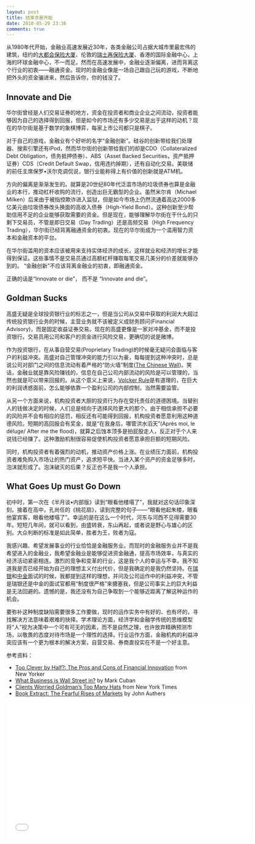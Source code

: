 ```yaml
---
layout: post
title: 结束亦是开始
date: 2010-05-29 23:36
comments: true
---
```

从1980年代开始，金融业高速发展近30年，各类金融公司占据大城市里最宏伟的建筑，纽约的<a href="http://en.wikipedia.org/wiki/MetLife_Building">大都会保险大厦</a>、伦敦的<a href="http://en.wikipedia.org/wiki/30_St_Mary_Axe">瑞士再保险大厦</a>、香港的国际金融中心，上海的环球金融中心，不一而足。然而在高速发展中，金融业逐渐偏离，进而背离这个行业的初衷——融通资金。现时的金融业像是一场自己跟自己玩的游戏，不断地把外头的资金骗进来，然后告诉你，你的钱没了。
<h2>Innovate and Die</h2>
华尔街曾经是人们交易证券的地方，资金在投资者和商业企业之间流动，投资者能够因为自己的选择得到回报，但是如今的市场还有多少交易是出于这样的动机？现在的华尔街是基于数学的象棋博弈，每家上市公司都只是棋子。

对于自己的游戏，金融业有个好听的名字“金融创新”。硅谷的创新带给我们处理器、搜索引擎还有iPod，然而华尔街的创新带给我们的却是CDO（Collateralized Debt Obligation，债务抵押债券）、ABS（Asset Backed Securities，资产抵押证券）CDS（Credit Default Swap，信用违约掉期），还有自动化交易。美联储的前任主席保罗•沃尔克调侃说，银行业能称得上有价值的创新就是ATM机。

方向的偏离是渐渐发生的。就算是20世纪80年代泛滥市场的垃圾债券也算是金融业的本行，推动杠杆收购的流行，创造出巨无霸型的企业。虽然米尔肯（Michael Milken）后来由于被指控欺诈进入监狱，但是如今市场上仍然流通着高达2000多亿美元由垃圾债券改头换面的高收入债券（High-Yield Bond）。这种创新至少帮助信用不足的企业能够获取需要的资金。但是现在，能够理解华尔街在干什么的只剩下交易员，不管是即日交易（Day Trading）还是高频交易（High Frequency Trading），华尔街已经背离融通资金的初衷。现在的华尔街成为一个滥用智力资本和金融资本的平台。

在华尔街滥用的资本应该被用来支持实体经济的成长，这样就业和经济的增长才能得到保证。这些事情不是交易员通过高额杠杆赚取每笔交易几美分的价差就能够办到的。 “金融创新”不应该背离金融业的初衷，即融通资金。

正确的话是“Innovate or die”， 而不是 “Innovate and die”。
<h2>Goldman Sucks</h2>
高盛无疑是全球投资银行业的标志之一，但是当公司从交易中获取的利润大大超过传统投资银行业务的时候，主营业务就不该被定义成财务顾问(Financial Advisory)，而是固定收益证券交易。现在的高盛更像是一家对冲基金，而不是投资银行。交易员用公司和客户的资金进行风险交易，更确切的说是赌博。

作为投资银行，在从事自营交易(Proprietary Trading)的时候毫无疑问会面临与客户的利益冲突。高盛对自己管理冲突的能力引以为豪，每每提到这种冲突时，总是说公司对部门之间的信息流动有着严格的“防火墙”制度(<a href="http://en.wikipedia.org/wiki/Chinese_wall">The Chinese Wall</a>)。笑话，金融业就是靠风险赚钱的，信息在自己公司内部流动的风险是可以管理的，当然也就是可以带来回报的。从这个意义上来说，<a href="http://en.wikipedia.org/wiki/Volcker_Rule">Volcker Rule</a>是有道理的，在巨大的利润诱惑面前，怎么能够依靠一个盈利公司的内部控制，当然需要监管。

从另一个方面来说，机构投资者大胆的投资行为存在受托责任的道德困境。当替别人的钱做决定的时候，人们总是倾向于选择风险更大的那个。由于相信承担不必要的风险并不会有相应的惩罚，相反还有可能得到回报，机构投资者愿意利用这种道德风险。短期的高回报会有奖金，就是“在我身后，哪管洪水滔天”(Après moi, le déluge/ After me the flood)，就算之后蚀本顶多是拍屁股走人，反正对于个人来说钱已经赚了。这种激励机制很容易促使机构投资者愿意承担巨额的短期风险。

同时，机构投资者有着强烈的动机，推动资产价格上涨。在业绩压力面前，机构投资者难免购入市场让的热门资产，追求短平快。当进入某个资产的资金足够多时，泡沫就形成了。泡沫破灭的后果？反正也不是我一个人承担。
<h2>What Goes Up must Go Down</h2>
初中时，第一次在《半月谈•内部版》读到“眼看他楼塌了”，我就对这句话印象深刻。接着在高中，孔尚任的《桃花扇》，读到完整的句子——“眼看他起朱楼，眼看他宴宾客，眼看他楼塌了”。幸运的是在这么一个时代，河东与河西不见得需要30年。短短几年间，就可以看到，由盛转衰，东山再起，或者说是野心与雄心的区别。大众判断的标准是如此简单，胜者为王，败者为寇。

我感兴趣、希望发展事业的行业恰恰是金融服务业。而现时的金融服务业并不是我希望进入的金融业，我希望金融业是能够促进资金融通，提高市场效率，与真实的经济活动紧密相连。激烈的竞争和变革的行业，这是我个人的幸运与不幸。我不知道我是否已经开始为自己的理想主义付出代价，但是我确定的是我仍然坚持。在<a href="/2010/ubs-interview/">瑞银</a>和<a href="/2010/cicc-interview/">中金</a>面试的时候，我都提到这样的理想，并问及公司运作中的利益冲突，不管是瑞银还是中金的面试官都用“制度很严格”来搪塞我，但是公司事实上的巨大利益是无法回避的。遗憾的是，我还没有为自己争取到一个能够近距离了解这种运作的机会。

要弥补这种制度缺陷需要很多工作要做，现时的运作实务中有好的、也有坏的，寻找解决方法意味着艰难的抉择。学术理论方面，经济学和金融学传统的思维模型将“人”视为决策中一个可有可无的因素，而不是自然之理，也许放弃精确预测市场，以敬畏的态度对待市场是一个理性的选择。行业运作方面，金融机构的利益冲突应该有一个更为根本的解决方案，自营交易、券商直投实在不是一个好主意。

参考资料：
<ul>
	<li><a href="http://www.newyorker.com/talk/financial/2010/05/17/100517ta_talk_surowiecki">Too Clever by Half?: The Pros and Cons of Financial Innovation</a> from New Yorker</li>
	<li><a href="http://blogmaverick.com/2010/05/09/what-business-is-wall-street-in/">What Business is Wall Street in?</a> by Mark Cuban</li>
	<li><a href="http://www.nytimes.com/2010/05/19/business/19client.html">Clients Worried Goldman’s Too Many Hats</a> from New York Times</li>
	<li><a href="http://www.ft.com/cms/s/2/6d6ad426-63ac-11df-a32b-00144feab49a.html">Book Extract: The Fearful Rises of Markets</a> by John Authers</li>
</ul>
<iframe width="640" height="360" src="//www.youtube.com/embed/fumXOnXb8jM" frameborder="0" allowfullscreen></iframe>